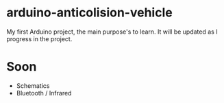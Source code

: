 # arduino-anticolision-vehicle

My first Arduino project, the main purpose's to learn. It will be updated as I progress in the project.

# Soon

- Schematics
- Bluetooth / Infrared
